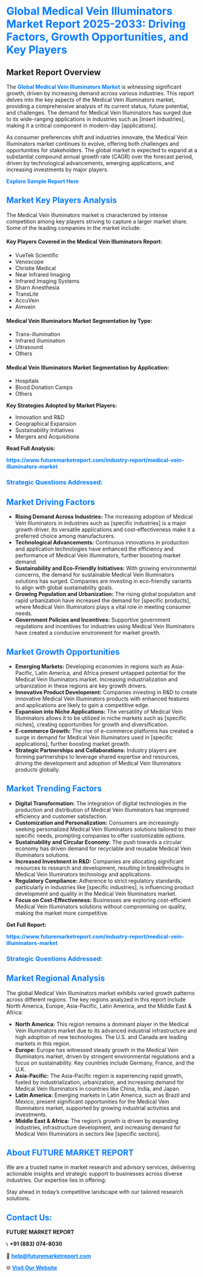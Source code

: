 <h1 style="color: #007BFF;">Global Medical Vein Illuminators Market Report 2025-2033: Driving Factors, Growth Opportunities, and Key Players</h1>

<section id="overview">
<h2>Market Report Overview</h2>
<p>The <a href="https://www.futuremarketreport.com/industry-report/medical-vein-illuminators-market" style="color: #007BFF; text-decoration: none;"><strong>Global Medical Vein Illuminators Market</strong></a> is witnessing significant growth, driven by increasing demand across various industries. This report delves into the key aspects of the Medical Vein Illuminators market, providing a comprehensive analysis of its current status, future potential, and challenges. The demand for Medical Vein Illuminators has surged due to its wide-ranging applications in industries such as [insert industries], making it a critical component in modern-day [applications].</p>
<p>As consumer preferences shift and industries innovate, the Medical Vein Illuminators market continues to evolve, offering both challenges and opportunities for stakeholders. The global market is expected to expand at a substantial compound annual growth rate (CAGR) over the forecast period, driven by technological advancements, emerging applications, and increasing investments by major players.</p>
</section>

<section id="overview">
<p><a href="https://www.futuremarketreport.com/request-sample/reportId=46729" style="color: #007BFF; text-decoration: none;"><strong>Explore Sample Report Here</strong></a></p>
</section>

<section id="key-players">
<h2 style="color: #007BFF;">Market Key Players Analysis</h2>
<p>The Medical Vein Illuminators market is characterized by intense competition among key players striving to capture a larger market share. Some of the leading companies in the market include:</p>
<h4>Key Players Covered in the Medical Vein Illuminators Report:</h4>
<ul><li>VueTek Scientific</li><li>Venoscope</li><li>Christie Medical</li><li>Near Infrared Imaging</li><li>Infrared Imaging Systems</li><li>Sharn Anesthesia</li><li>TransLite</li><li>AccuVein</li><li>Aimvein</li></ul>
<h4>Medical Vein Illuminators Market Segmentation by Type:</h4>
<ul><li>Trans-illumination</li><li>Infrared illumination</li><li>Ultrasound</li><li>Others</li></ul>

<h4>Medical Vein Illuminators Market Segmentation by Application:</h4>
<ul><li>Hospitals</li><li>Blood Donation Camps</li><li>Others</li></ul>
<p><strong>Key Strategies Adopted by Market Players:</strong></p>
<ul>
<li>Innovation and R&D</li>
<li>Geographical Expansion</li>
<li>Sustainability Initiatives</li>
<li>Mergers and Acquisitions</li>
</ul>
</section>

<section>
<p><strong>Read Full Analysis: </strong></p><a href="https://www.futuremarketreport.com/industry-report/medical-vein-illuminators-market" style="color: #007BFF; text-decoration: none;"><strong>https://www.futuremarketreport.com/industry-report/medical-vein-illuminators-market</strong></a>
<h3 style="color: #007BFF;">Strategic Questions Addressed:</h3>
</section>

<section id="driving-factors">
<h2 style="color: #007BFF;">Market Driving Factors</h2>
<ul>
<li><strong>Rising Demand Across Industries:</strong> The increasing adoption of Medical Vein Illuminators in industries such as [specific industries] is a major growth driver. Its versatile applications and cost-effectiveness make it a preferred choice among manufacturers.</li>
<li><strong>Technological Advancements:</strong> Continuous innovations in production and application technologies have enhanced the efficiency and performance of Medical Vein Illuminators, further boosting market demand.</li>
<li><strong>Sustainability and Eco-Friendly Initiatives:</strong> With growing environmental concerns, the demand for sustainable Medical Vein Illuminators solutions has surged. Companies are investing in eco-friendly variants to align with global sustainability goals.</li>
<li><strong>Growing Population and Urbanization:</strong> The rising global population and rapid urbanization have increased the demand for [specific products], where Medical Vein Illuminators plays a vital role in meeting consumer needs.</li>
<li><strong>Government Policies and Incentives:</strong> Supportive government regulations and incentives for industries using Medical Vein Illuminators have created a conducive environment for market growth.</li>
</ul>
</section>

<section id="growth-opportunities">
<h2 style="color: #007BFF;">Market Growth Opportunities</h2>
<ul>
<li><strong>Emerging Markets:</strong> Developing economies in regions such as Asia-Pacific, Latin America, and Africa present untapped potential for the Medical Vein Illuminators market. Increasing industrialization and urbanization in these regions are key growth drivers.</li>
<li><strong>Innovative Product Development:</strong> Companies investing in R&D to create innovative Medical Vein Illuminators products with enhanced features and applications are likely to gain a competitive edge.</li>
<li><strong>Expansion into Niche Applications:</strong> The versatility of Medical Vein Illuminators allows it to be utilized in niche markets such as [specific niches], creating opportunities for growth and diversification.</li>
<li><strong>E-commerce Growth:</strong> The rise of e-commerce platforms has created a surge in demand for Medical Vein Illuminators used in [specific applications], further boosting market growth.</li>
<li><strong>Strategic Partnerships and Collaborations:</strong> Industry players are forming partnerships to leverage shared expertise and resources, driving the development and adoption of Medical Vein Illuminators products globally.</li>
</ul>
</section>

<section id="trending-factors">
<h2 style="color: #007BFF;">Market Trending Factors</h2>
<ul>
<li><strong>Digital Transformation:</strong> The integration of digital technologies in the production and distribution of Medical Vein Illuminators has improved efficiency and customer satisfaction.</li>
<li><strong>Customization and Personalization:</strong> Consumers are increasingly seeking personalized Medical Vein Illuminators solutions tailored to their specific needs, prompting companies to offer customizable options.</li>
<li><strong>Sustainability and Circular Economy:</strong> The push towards a circular economy has driven demand for recyclable and reusable Medical Vein Illuminators solutions.</li>
<li><strong>Increased Investment in R&D:</strong> Companies are allocating significant resources to research and development, resulting in breakthroughs in Medical Vein Illuminators technology and applications.</li>
<li><strong>Regulatory Compliance:</strong> Adherence to strict regulatory standards, particularly in industries like [specific industries], is influencing product development and quality in the Medical Vein Illuminators market.</li>
<li><strong>Focus on Cost-Effectiveness:</strong> Businesses are exploring cost-efficient Medical Vein Illuminators solutions without compromising on quality, making the market more competitive.</li>
</ul>
</section>

<section>
<p><strong>Get Full Report: </strong></p><a href="https://www.futuremarketreport.com/industry-report/medical-vein-illuminators-market" style="color: #007BFF; text-decoration: none;"><strong>https://www.futuremarketreport.com/industry-report/medical-vein-illuminators-market</strong></a>
<h3 style="color: #007BFF;">Strategic Questions Addressed:</h3>
</section>


<section id="regional-analysis">
<h2 style="color: #007BFF;">Market Regional Analysis</h2>
<p>The global Medical Vein Illuminators market exhibits varied growth patterns across different regions. The key regions analyzed in this report include North America, Europe, Asia-Pacific, Latin America, and the Middle East & Africa:</p>
<ul>
<li><strong>North America:</strong> This region remains a dominant player in the Medical Vein Illuminators market due to its advanced industrial infrastructure and high adoption of new technologies. The U.S. and Canada are leading markets in this region.</li>
<li><strong>Europe:</strong> Europe has witnessed steady growth in the Medical Vein Illuminators market, driven by stringent environmental regulations and a focus on sustainability. Key countries include Germany, France, and the U.K.</li>
<li><strong>Asia-Pacific:</strong> The Asia-Pacific region is experiencing rapid growth, fueled by industrialization, urbanization, and increasing demand for Medical Vein Illuminators in countries like China, India, and Japan.</li>
<li><strong>Latin America:</strong> Emerging markets in Latin America, such as Brazil and Mexico, present significant opportunities for the Medical Vein Illuminators market, supported by growing industrial activities and investments.</li>
<li><strong>Middle East & Africa:</strong> The region’s growth is driven by expanding industries, infrastructure development, and increasing demand for Medical Vein Illuminators in sectors like [specific sectors].</li>
</ul>
</section>

<footer>
<h2 style="color: #007BFF;">About FUTURE MARKET REPORT</h2>
<p>We are a trusted name in market research and advisory services, delivering actionable insights and strategic support to businesses across diverse industries. Our expertise lies in offering:</p>

<p>Stay ahead in today’s competitive landscape with our tailored research solutions.</p>

<h2 style="color: #007BFF;">Contact Us:</h2>
<p><strong>FUTURE MARKET REPORT</strong></p>
<p>📞 <strong>+91 (883) 074-8030</strong></p>
<p>📧 <strong><a href="mailto:help@futuremarketreport.com" style="color: #007BFF;">help@futuremarketreport.com</a></strong></p>
<p>🌐 <strong><a href="https://www.futuremarketreport.com/" style="color: #007BFF;">Visit Our Website</a></strong></p>
</footer>